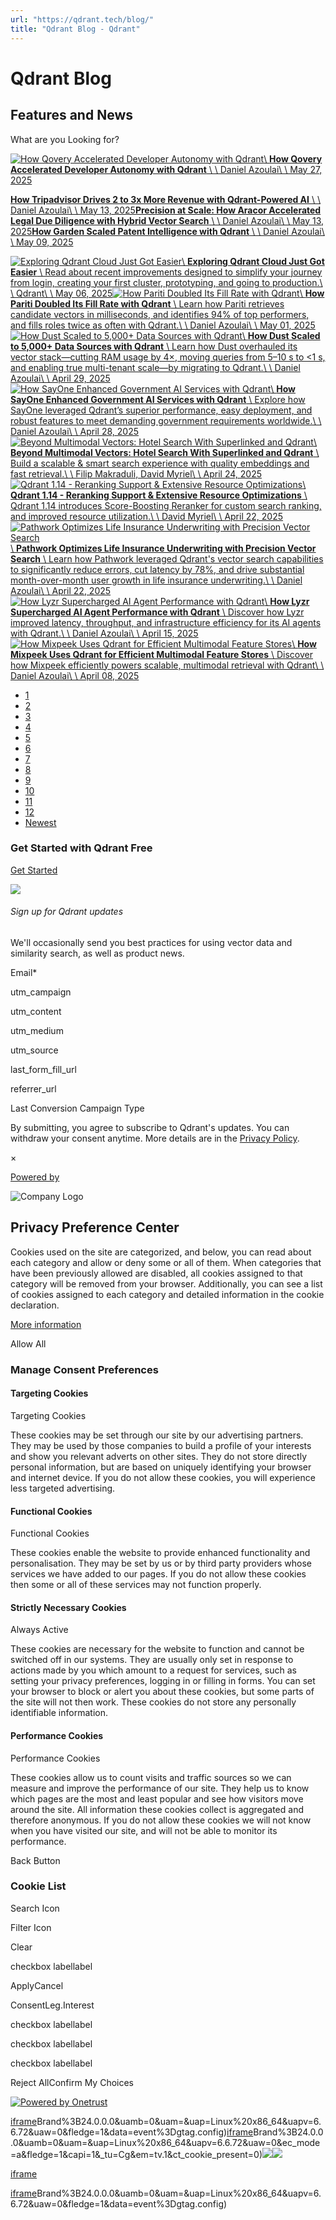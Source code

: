 ```yaml
---
url: "https://qdrant.tech/blog/"
title: "Qdrant Blog - Qdrant"
---
```


# Qdrant Blog

## Features and News

What are you Looking for?

[![How Qovery Accelerated Developer Autonomy with Qdrant](https://qdrant.tech/blog/case-study-qovery/preview/title.jpg)\\
**How Qovery Accelerated Developer Autonomy with Qdrant** \\
\\
Daniel Azoulai\\
\\
May 27, 2025](https://qdrant.tech/blog/case-study-qovery/)

[**How Tripadvisor Drives 2 to 3x More Revenue with Qdrant-Powered AI** \\
\\
Daniel Azoulai\\
\\
May 13, 2025](https://qdrant.tech/blog/case-study-tripadvisor/)[**Precision at Scale: How Aracor Accelerated Legal Due Diligence with Hybrid Vector Search** \\
\\
Daniel Azoulai\\
\\
May 13, 2025](https://qdrant.tech/blog/case-study-aracor/)[**How Garden Scaled Patent Intelligence with Qdrant** \\
\\
Daniel Azoulai\\
\\
May 09, 2025](https://qdrant.tech/blog/case-study-garden-intel/)

[![Exploring Qdrant Cloud Just Got Easier](https://qdrant.tech/blog/product-ui-changes/preview/preview.jpg)\\
**Exploring Qdrant Cloud Just Got Easier** \\
Read about recent improvements designed to simplify your journey from login, creating your first cluster, prototyping, and going to production.\\
\\
Qdrant\\
\\
May 06, 2025](https://qdrant.tech/blog/product-ui-changes/)[![How Pariti Doubled Its Fill Rate with Qdrant](https://qdrant.tech/blog/case-study-pariti/preview/preview.jpg)\\
**How Pariti Doubled Its Fill Rate with Qdrant** \\
Learn how Pariti retrieves candidate vectors in milliseconds, and identifies 94% of top performers, and fills roles twice as often with Qdrant.\\
\\
Daniel Azoulai\\
\\
May 01, 2025](https://qdrant.tech/blog/case-study-pariti/)[![How Dust Scaled to 5,000+ Data Sources with Qdrant](https://qdrant.tech/blog/case-study-dust-v2/preview/preview.jpg)\\
**How Dust Scaled to 5,000+ Data Sources with Qdrant** \\
Learn how Dust overhauled its vector stack—cutting RAM usage by 4×, moving queries from 5–10 s to <1 s, and enabling true multi-tenant scale—by migrating to Qdrant.\\
\\
Daniel Azoulai\\
\\
April 29, 2025](https://qdrant.tech/blog/case-study-dust-v2/)[![How SayOne Enhanced Government AI Services with Qdrant](https://qdrant.tech/blog/case-study-sayone/preview/preview.jpg)\\
**How SayOne Enhanced Government AI Services with Qdrant** \\
Explore how SayOne leveraged Qdrant’s superior performance, easy deployment, and robust features to meet demanding government requirements worldwide.\\
\\
Daniel Azoulai\\
\\
April 28, 2025](https://qdrant.tech/blog/case-study-sayone/)[![Beyond Multimodal Vectors: Hotel Search With Superlinked and Qdrant](https://qdrant.tech/blog/superlinked-multimodal-search/preview/preview.jpg)\\
**Beyond Multimodal Vectors: Hotel Search With Superlinked and Qdrant** \\
Build a scalable & smart search experience with quality embeddings and fast retrieval.\\
\\
Filip Makraduli, David Myriel\\
\\
April 24, 2025](https://qdrant.tech/blog/superlinked-multimodal-search/)[![Qdrant 1.14 - Reranking Support & Extensive Resource Optimizations](https://qdrant.tech/blog/qdrant-1.14.x/preview/preview.jpg)\\
**Qdrant 1.14 - Reranking Support & Extensive Resource Optimizations** \\
Qdrant 1.14 introduces Score-Boosting Reranker for custom search ranking, and improved resource utilization.\\
\\
David Myriel\\
\\
April 22, 2025](https://qdrant.tech/blog/qdrant-1.14.x/)[![Pathwork Optimizes Life Insurance Underwriting with Precision Vector Search](https://qdrant.tech/blog/case-study-pathwork/preview/preview.jpg)\\
**Pathwork Optimizes Life Insurance Underwriting with Precision Vector Search** \\
Learn how Pathwork leveraged Qdrant's vector search capabilities to significantly reduce errors, cut latency by 78%, and drive substantial month-over-month user growth in life insurance underwriting.\\
\\
Daniel Azoulai\\
\\
April 22, 2025](https://qdrant.tech/blog/case-study-pathwork/)[![How Lyzr Supercharged AI Agent Performance with Qdrant](https://qdrant.tech/blog/case-study-lyzr/preview/preview.jpg)\\
**How Lyzr Supercharged AI Agent Performance with Qdrant** \\
Discover how Lyzr improved latency, throughput, and infrastructure efficiency for its AI agents with Qdrant.\\
\\
Daniel Azoulai\\
\\
April 15, 2025](https://qdrant.tech/blog/case-study-lyzr/)[![How Mixpeek Uses Qdrant for Efficient Multimodal Feature Stores](https://qdrant.tech/blog/case-study-mixpeek/preview/preview.jpg)\\
**How Mixpeek Uses Qdrant for Efficient Multimodal Feature Stores** \\
Discover how Mixpeek efficiently powers scalable, multimodal retrieval with Qdrant\\
\\
Daniel Azoulai\\
\\
April 08, 2025](https://qdrant.tech/blog/case-study-mixpeek/)

- [1](https://qdrant.tech/blog/)
- [2](https://qdrant.tech/blog/page/2/)
- [3](https://qdrant.tech/blog/page/3/)
- [4](https://qdrant.tech/blog/page/4/)
- [5](https://qdrant.tech/blog/page/5/)
- [6](https://qdrant.tech/blog/page/6/)
- [7](https://qdrant.tech/blog/page/7/)
- [8](https://qdrant.tech/blog/page/8/)
- [9](https://qdrant.tech/blog/page/9/)
- [10](https://qdrant.tech/blog/page/10/)
- [11](https://qdrant.tech/blog/page/11/)
- [12](https://qdrant.tech/blog/page/12/)
- [Newest](https://qdrant.tech/blog/)

### Get Started with Qdrant Free

[Get Started](https://cloud.qdrant.io/signup?ajs_anonymous_id=4b1b8b80-ab4d-4fb2-a7bd-adc0c200bee9)

![](https://qdrant.tech/img/rocket.svg)

###### Sign up for Qdrant updates

We'll occasionally send you best practices for using vector data and similarity search, as well as product news.

Email\*

utm\_campaign

utm\_content

utm\_medium

utm\_source

last\_form\_fill\_url

referrer\_url

Last Conversion Campaign Type

By submitting, you agree to subscribe to Qdrant's updates. You can withdraw your consent anytime. More details are in the [Privacy Policy](https://qdrant.tech/legal/privacy-policy/).

×

[Powered by](https://qdrant.tech/)

![Company Logo](https://cdn.cookielaw.org/logos/static/ot_company_logo.png)

## Privacy Preference Center

Cookies used on the site are categorized, and below, you can read about each category and allow or deny some or all of them. When categories that have been previously allowed are disabled, all cookies assigned to that category will be removed from your browser.
Additionally, you can see a list of cookies assigned to each category and detailed information in the cookie declaration.


[More information](https://qdrant.tech/legal/privacy-policy/#cookies-and-web-beacons)

Allow All

### Manage Consent Preferences

#### Targeting Cookies

Targeting Cookies

These cookies may be set through our site by our advertising partners. They may be used by those companies to build a profile of your interests and show you relevant adverts on other sites. They do not store directly personal information, but are based on uniquely identifying your browser and internet device. If you do not allow these cookies, you will experience less targeted advertising.

#### Functional Cookies

Functional Cookies

These cookies enable the website to provide enhanced functionality and personalisation. They may be set by us or by third party providers whose services we have added to our pages. If you do not allow these cookies then some or all of these services may not function properly.

#### Strictly Necessary Cookies

Always Active

These cookies are necessary for the website to function and cannot be switched off in our systems. They are usually only set in response to actions made by you which amount to a request for services, such as setting your privacy preferences, logging in or filling in forms. You can set your browser to block or alert you about these cookies, but some parts of the site will not then work. These cookies do not store any personally identifiable information.

#### Performance Cookies

Performance Cookies

These cookies allow us to count visits and traffic sources so we can measure and improve the performance of our site. They help us to know which pages are the most and least popular and see how visitors move around the site. All information these cookies collect is aggregated and therefore anonymous. If you do not allow these cookies we will not know when you have visited our site, and will not be able to monitor its performance.

Back Button

### Cookie List

Search Icon

Filter Icon

Clear

checkbox labellabel

ApplyCancel

ConsentLeg.Interest

checkbox labellabel

checkbox labellabel

checkbox labellabel

Reject AllConfirm My Choices

[![Powered by Onetrust](https://cdn.cookielaw.org/logos/static/powered_by_logo.svg)](https://www.onetrust.com/products/cookie-consent/)

[iframe](https://td.doubleclick.net/td/rul/10862264272?random=1748573769945&cv=11&fst=1748573769945&fmt=3&bg=ffffff&guid=ON&async=1&gtm=45be55s2v9117590405z8898302740za200zb898302740&gcd=13l3l3l3l1l1&dma=0&tag_exp=101509157~103116026~103130498~103130500~103200004~103233427~103252644~103252646~103351869~103351871~104481633~104481635~104559073~104559075&ptag_exp=101509157~103116026~103130498~103130500~103200004~103233427~103252644~103252646~103351866~103351868~104481633~104481635~104559073~104559075&u_w=1280&u_h=1024&url=https%3A%2F%2Fqdrant.tech%2Fblog%2F&hn=www.googleadservices.com&frm=0&tiba=Qdrant%20Blog%20-%20Qdrant&npa=0&pscdl=noapi&auid=533664650.1748573770&uaa=x86&uab=64&uafvl=Google%2520Chrome%3B137.0.7151.55%7CChromium%3B137.0.7151.55%7CNot%252FA)Brand%3B24.0.0.0&uamb=0&uam=&uap=Linux%20x86_64&uapv=6.6.72&uaw=0&fledge=1&data=event%3Dgtag.config)[iframe](https://td.doubleclick.net/td/rul/10862264272?random=1748573769929&cv=11&fst=1748573769929&fmt=3&bg=ffffff&guid=ON&async=1&gcl_ctr=1&gtm=45be55s2v9117590405z8898302740za200zb898302740&gcd=13l3l3l3l1l1&dma=0&tag_exp=101509157~103116026~103130498~103130500~103200004~103233427~103252644~103252646~103351869~103351871~104481633~104481635~104559073~104559075&ptag_exp=101509157~103116026~103130498~103130500~103200004~103233427~103252644~103252646~103351866~103351868~104481633~104481635~104559073~104559075&u_w=1280&u_h=1024&url=https%3A%2F%2Fqdrant.tech%2Fblog%2F&label=_FJrCMev-7EDEND_w7so&hn=www.googleadservices.com&frm=0&tiba=Qdrant%20Blog%20-%20Qdrant&value=0&bttype=purchase&npa=0&pscdl=noapi&auid=533664650.1748573770&uaa=x86&uab=64&uafvl=Google%2520Chrome%3B137.0.7151.55%7CChromium%3B137.0.7151.55%7CNot%252FA)Brand%3B24.0.0.0&uamb=0&uam=&uap=Linux%20x86_64&uapv=6.6.72&uaw=0&ec_mode=a&fledge=1&capi=1&_tu=Cg&em=tv.1&ct_cookie_present=0)![](https://t.co/1/i/adsct?bci=4&dv=America%2FAdak%26en-US%2Cen%26Google%20Inc.%26Linux%20x86_64%26255%261280%261024%264%2624%261280%261024%260%26na&eci=3&event=%7B%7D&event_id=7021fcb9-fe9e-4a75-84fd-51b0eabbf5aa&integration=advertiser&p_id=Twitter&p_user_id=0&pl_id=68c16ee3-ae39-434c-9e0b-705e8ddd9c7b&tw_document_href=https%3A%2F%2Fqdrant.tech%2Fblog%2F&tw_iframe_status=0&txn_id=o81g6&type=javascript&version=2.3.33)![](https://analytics.twitter.com/1/i/adsct?bci=4&dv=America%2FAdak%26en-US%2Cen%26Google%20Inc.%26Linux%20x86_64%26255%261280%261024%264%2624%261280%261024%260%26na&eci=3&event=%7B%7D&event_id=7021fcb9-fe9e-4a75-84fd-51b0eabbf5aa&integration=advertiser&p_id=Twitter&p_user_id=0&pl_id=68c16ee3-ae39-434c-9e0b-705e8ddd9c7b&tw_document_href=https%3A%2F%2Fqdrant.tech%2Fblog%2F&tw_iframe_status=0&txn_id=o81g6&type=javascript&version=2.3.33)

[iframe](https://139603372.hs-sites-eu1.com/hs-web-interactive-139603372-237919561943?utk=8443b27cfe02b0c069c81a264c445c65&enableResponsiveStyles=true)

[iframe](https://td.doubleclick.net/td/rul/10862264272?random=1748573770931&cv=11&fst=1748573770931&fmt=3&bg=ffffff&guid=ON&async=1&gtm=45be55s2v9117590405za200zb898302740&gcd=13l3l3l3l1l1&dma=0&tag_exp=101509157~103116026~103130498~103130500~103200004~103233427~103252644~103252646~103351869~103351871~104481633~104481635~104559073~104559075&ptag_exp=101509157~103116026~103130498~103130500~103200004~103233427~103252644~103252646~103351866~103351868~104481633~104481635~104559073~104559075&u_w=1280&u_h=1024&url=https%3A%2F%2Fqdrant.tech%2Fblog%2F&hn=www.googleadservices.com&frm=0&tiba=Qdrant%20Blog%20-%20Qdrant&did=dZTQ1Zm&gdid=dZTQ1Zm&npa=0&pscdl=noapi&auid=533664650.1748573770&uaa=x86&uab=64&uafvl=Google%2520Chrome%3B137.0.7151.55%7CChromium%3B137.0.7151.55%7CNot%252FA)Brand%3B24.0.0.0&uamb=0&uam=&uap=Linux%20x86_64&uapv=6.6.72&uaw=0&fledge=1&data=event%3Dgtag.config)